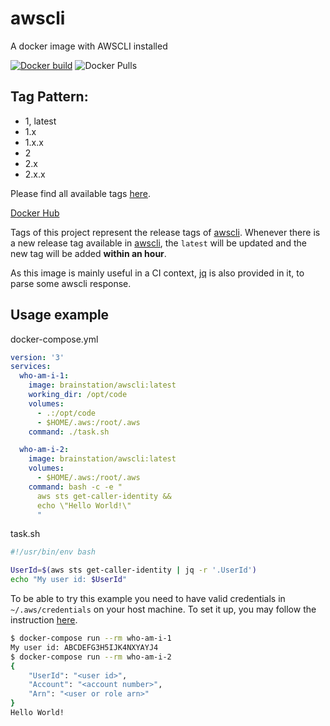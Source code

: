 # awscli
A docker image with AWSCLI installed

[![Docker build](https://img.shields.io/docker/cloud/build/brainstation/awscli?label=build&logo=docker)](https://hub.docker.com/r/brainstation/awscli/builds)
![Docker Pulls](https://img.shields.io/docker/pulls/brainstation/awscli.svg?label=pulls&logo=docker)

## Tag Pattern:
- 1, latest
- 1.x
- 1.x.x
- 2
- 2.x
- 2.x.x

Please find all available tags [here](https://hub.docker.com/r/brainstation/awscli/tags).

[Docker Hub](https://hub.docker.com/r/brainstation/awscli)

Tags of this project represent the release tags of [awscli](https://github.com/aws/awscli). Whenever there is a new release tag available in [awscli](https://github.com/aws/awscli), the `latest` will be updated and the new tag will be added **within an hour**.

As this image is mainly useful in a CI context, [jq](https://stedolan.github.io/jq/) is also provided in it, to parse some awscli response.

## Usage example

docker-compose.yml
```yml
version: '3'
services:
  who-am-i-1:
    image: brainstation/awscli:latest
    working_dir: /opt/code
    volumes:
      - .:/opt/code
      - $HOME/.aws:/root/.aws
    command: ./task.sh

  who-am-i-2:
    image: brainstation/awscli:latest
    volumes:
      - $HOME/.aws:/root/.aws
    command: bash -c -e "
      aws sts get-caller-identity &&
      echo \"Hello World!\"
      "
```

task.sh
```bash
#!/usr/bin/env bash

UserId=$(aws sts get-caller-identity | jq -r '.UserId')
echo "My user id: $UserId"
```

To be able to try this example you need to have valid credentials in `~/.aws/credentials` on your host machine. To set it up, you may follow the instruction [here](https://github.com/aws/awscli#getting-started).

```bash
$ docker-compose run --rm who-am-i-1
My user id: ABCDEFG3H5IJK4NXYAYJ4
$ docker-compose run --rm who-am-i-2
{
    "UserId": "<user id>",
    "Account": "<account number>",
    "Arn": "<user or role arn>"
}
Hello World!
```
